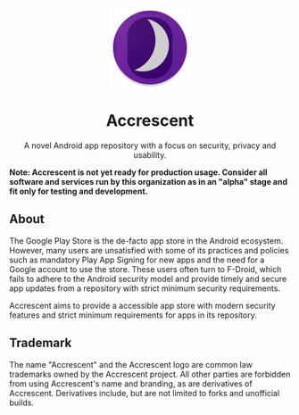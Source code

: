 <div align="center">

<img src="app/src/main/res/mipmap-xxhdpi/ic_launcher_round.png" alt="Accrescent">

# Accrescent

A novel Android app repository with a focus on security, privacy and usability.

</div>

**Note: Accrescent is not yet ready for production usage. Consider all software
and services run by this organization as in an "alpha" stage and fit only for
testing and development.**

## About

The Google Play Store is the de-facto app store in the Android ecosystem.
However, many users are unsatisfied with some of its practices and policies such
as mandatory Play App Signing for new apps and the need for a Google account to
use the store. These users often turn to F-Droid, which fails to adhere to the
Android security model and provide timely and secure app updates from a
repository with strict minimum security requirements.

Accrescent aims to provide a accessible app store with modern security features
and strict minimum requirements for apps in its repository.

## Trademark

The name "Accrescent" and the Accrescent logo are common law trademarks owned by
the Accrescent project. All other parties are forbidden from using Accrescent's
name and branding, as are derivatives of Accrescent. Derivatives include, but
are not limited to forks and unofficial builds.
